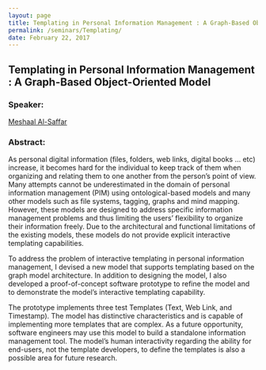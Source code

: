 ```yaml
---
layout: page
title: Templating in Personal Information Management : A Graph-Based Object-Oriented Model
permalink: /seminars/Templating/
date: February 22, 2017
---
```


## Templating in Personal Information Management : A Graph-Based Object-Oriented Model


### Speaker:

[Meshaal Al-Saffar]()

### Abstract:

As personal digital information (files, folders, web links, digital books … etc) increase, it becomes hard for the individual to keep track of them when organizing and relating them to one another from the person’s point of view. Many attempts cannot be underestimated in the domain of personal information management (PIM) using ontological-based models and many other models such as file systems, tagging, graphs and mind mapping. However, these models are designed to address specific information management problems and thus limiting the users’ flexibility to organize their information freely. Due to the architectural and functional limitations of the existing models, these models do not provide explicit interactive templating capabilities. 

To address the problem of interactive templating in personal information management, I devised a new model that supports templating based on the graph model architecture. In addition to designing the model, I also developed a proof-of-concept software prototype to refine the model and to demonstrate the model’s interactive templating capability. 

The prototype implements three test Templates (Text, Web Link, and Timestamp). The model has distinctive characteristics and is capable of implementing more templates that are complex. As a future opportunity, software engineers may use this model to build a standalone information management tool. The model’s human interactivity regarding the ability for end-users, not the template developers, to define the templates is also a possible area for future research.